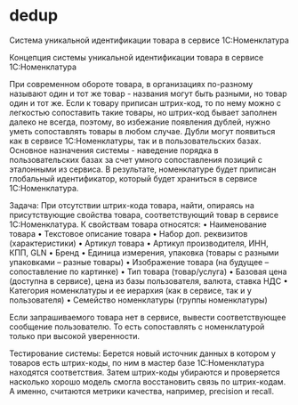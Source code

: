 # dedup

Система уникальной идентификации товара в сервисе 1С:Номенклатура

Концепция системы уникальной идентификации товара в сервисе 1С:Номенклатура

При современном обороте товара, в организациях по-разному называют один и тот же товар - названия могут быть разными, но товар один и тот же. Если к товару приписан штрих-код, то по нему можно с легкостью сопоставить такие товары, но штрих-код бывает заполнен далеко не всегда, поэтому, во избежание появления дублей, нужно уметь сопоставлять товары в любом случае. Дубли могут появиться как в сервисе 1С:Номенклатуры, так и в пользовательских базах. Основное назначения системы - наведение порядка в пользовательских базах за счет умного сопоставления позиций с эталонными из сервиса. В результате, номенклатуре будет приписан глобальный идентификатор, который будет храниться в сервисе 1С:Номенклатура.

Задача: 
При отсутствии штрих-кода товара, найти, опираясь на присутствующие свойства товара, соответствующий товар в сервисе 1С:Номенклатура.
К свойствам товара относятся: 
•	Наименование товара
•	Текстовое описание товара
•	Набор доп. реквизитов (характеристики)
•	Артикул товара
•	Артикул производителя, ИНН, КПП, GLN
•	Бренд
•	Единица измерения, упаковка (товары с разными упаковками – разные товары)
•	Изображение товара (на будущее – сопоставление по картинке)
•	Тип товара (товар/услуга)
•	Базовая цена (доступна в сервисе), цена из базы пользователя, валюта, ставка НДС
•	Категория номенклатуры и ее иерархия (как в сервисе, так и у пользователя)
•	Семейство номенклатуры (группы номенклатуры) 

Если запрашиваемого товара нет в сервисе, вывести соответствующее сообщение пользователю. То есть сопоставлять с номенклатурой только при высокой уверенности.

Тестирование системы:
Берется новый источник данных в котором у товаров есть штрих-коды, по ним в мастер базе 1С:Номенклатура находятся соответствия. Затем штрих-коды убираются и проверяется насколько хорошо модель смогла восстановить связь по штрих-кодам. А именно, считаются метрики качества, например, precision и recall.

